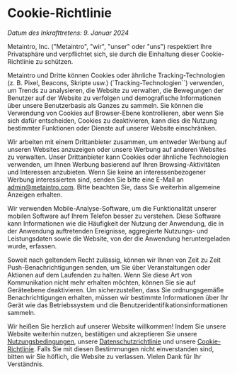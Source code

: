 # Cookie-Richtlinie

*Datum des Inkrafttretens: 9. Januar 2024*

Metaintro, Inc. ("Metaintro", "wir", "unser" oder "uns") respektiert Ihre Privatsphäre und verpflichtet sich, sie durch die Einhaltung dieser Cookie-Richtlinie zu schützen.

Metaintro und Dritte können Cookies oder ähnliche Tracking-Technologien (z. B. Pixel, Beacons, Skripte usw.) (\`Tracking-Technologien\`\`) verwenden, um Trends zu analysieren, die Website zu verwalten, die Bewegungen der Benutzer auf der Website zu verfolgen und demografische Informationen über unsere Benutzerbasis als Ganzes zu sammeln. Sie können die Verwendung von Cookies auf Browser-Ebene kontrollieren, aber wenn Sie sich dafür entscheiden, Cookies zu deaktivieren, kann dies die Nutzung bestimmter Funktionen oder Dienste auf unserer Website einschränken.

Wir arbeiten mit einem Drittanbieter zusammen, um entweder Werbung auf unseren Websites anzuzeigen oder unsere Werbung auf anderen Websites zu verwalten. Unser Drittanbieter kann Cookies oder ähnliche Technologien verwenden, um Ihnen Werbung basierend auf Ihren Browsing-Aktivitäten und Interessen anzubieten. Wenn Sie keine an interessenbezogener Werbung interessierten sind, senden Sie bitte eine E-Mail an [admin@metaintro.com](mailto:admin@metaintro.com). Bitte beachten Sie, dass Sie weiterhin allgemeine Anzeigen erhalten.

Wir verwenden Mobile-Analyse-Software, um die Funktionalität unserer mobilen Software auf Ihrem Telefon besser zu verstehen. Diese Software kann Informationen wie die Häufigkeit der Nutzung der Anwendung, die in der Anwendung auftretenden Ereignisse, aggregierte Nutzungs- und Leistungsdaten sowie die Website, von der die Anwendung heruntergeladen wurde, erfassen.

Soweit nach geltendem Recht zulässig, können wir Ihnen von Zeit zu Zeit Push-Benachrichtigungen senden, um Sie über Veranstaltungen oder Aktionen auf dem Laufenden zu halten. Wenn Sie diese Art von Kommunikation nicht mehr erhalten möchten, können Sie sie auf Geräteebene deaktivieren. Um sicherzustellen, dass Sie ordnungsgemäße Benachrichtigungen erhalten, müssen wir bestimmte Informationen über Ihr Gerät wie das Betriebssystem und die Benutzeridentifikationsinformationen sammeln.

Wir heißen Sie herzlich auf unserer Website willkommen! Indem Sie unsere Website weiterhin nutzen, bestätigen und akzeptieren Sie unsere [Nutzungsbedingungen](/#terms-of-service), unsere [Datenschutzrichtlinie](/#privacy-policy) und unsere [Cookie-Richtlinie](/#cookie-policy). Falls Sie mit diesen Bestimmungen nicht einverstanden sind, bitten wir Sie höflich, die Website zu verlassen. Vielen Dank für Ihr Verständnis.